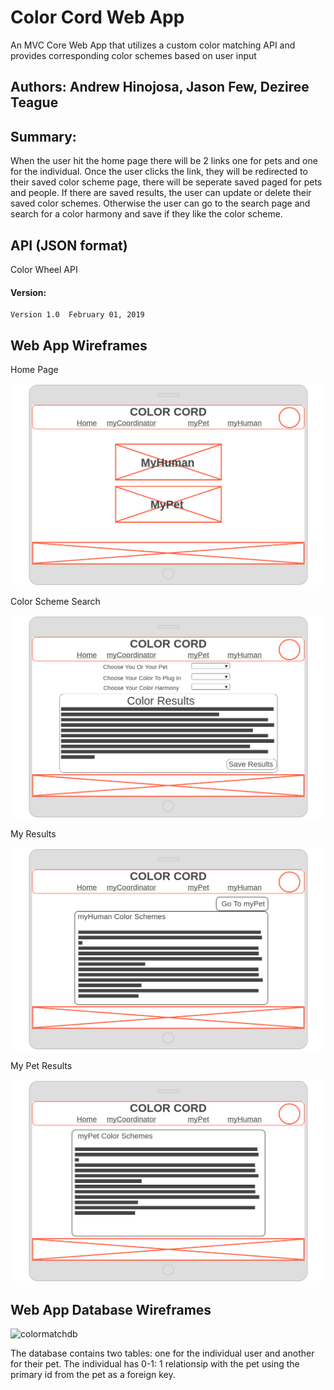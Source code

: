 # Color Cord Web App

An MVC Core Web App that utilizes a custom color matching API and provides corresponding color schemes based on user input

## Authors: Andrew Hinojosa, Jason Few, Deziree Teague

## Summary:

When the user hit the home page there will be 2 links one for pets and one for the individual. Once the user clicks the link, they will be redirected to their saved color scheme page, there will be seperate saved paged for pets and people. If there are saved results, the user can update or delete their saved color schemes. Otherwise the user can go to the search page and search for a color harmony and save if they like the color scheme.

## API (JSON format)
Color Wheel API

#### Version:
```
Version 1.0  February 01, 2019
```

## Web App Wireframes

Home Page

![Home Page](https://github.com/clothing-color-coordinator/Web-App/blob/master/Assets/1-Homepage.png)

Color Scheme Search

![Color Scheme Search](https://github.com/clothing-color-coordinator/Web-App/blob/master/Assets/2-Color-Scheme-Search.png)

My Results

![myHuman Results](https://github.com/clothing-color-coordinator/Web-App/blob/master/Assets/3-myHuman-Results.png)

My Pet Results

![myPet Results](https://github.com/clothing-color-coordinator/Web-App/blob/master/Assets/4-myPet-Results.png)

## Web App Database Wireframes

![colormatchdb](https://github.com/clothing-color-coordinator/Web-App/blob/master/Assets/colormatchdb.png)

The database contains two tables: one for the individual user and another for their pet.  The individual has 0-1: 1 relationsip with the pet using the primary id from the pet as a foreign key.